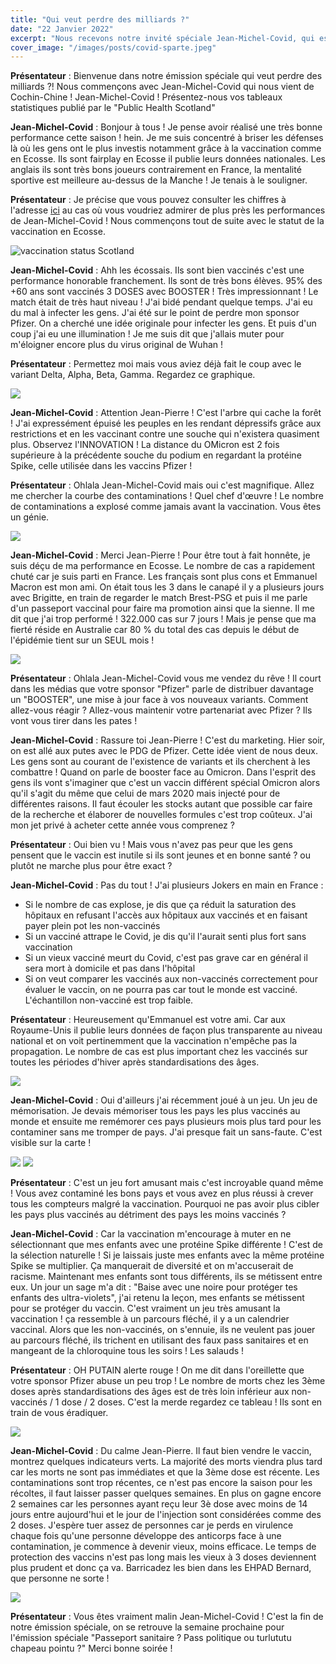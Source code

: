 ```yaml
---
title: "Qui veut perdre des milliards ?"
date: "22 Janvier 2022"
excerpt: "Nous recevons notre invité spéciale Jean-Michel-Covid, qui est un athlète hors pair pour épuiser la qualité de vie des français"
cover_image: "/images/posts/covid-sparte.jpeg"
---
```


**Présentateur** : Bienvenue dans notre émission spéciale qui veut perdre des milliards ?! Nous commençons avec Jean-Michel-Covid qui nous vient de Cochin-Chine ! Jean-Michel-Covid ! Présentez-nous vos tableaux statistiques publié par le "Public Health Scotland"

**Jean-Michel-Covid** : Bonjour à tous ! Je pense avoir réalisé une très bonne performance cette saison ! hein. Je me suis concentré à briser les défenses là où les gens ont le plus investis notamment grâce à la vaccination comme en Ecosse. Ils sont fairplay en Ecosse il publie leurs données nationales. Les anglais ils sont très bons joueurs contrairement en France, la mentalité sportive est meilleure au-dessus de la Manche ! Je tenais à le souligner.

**Présentateur** : Je précise que vous pouvez consulter les chiffres à l'adresse [ici](https://publichealthscotland.scot/media/11223/22-01-19-covid19-winter_publication_report.pdf) au cas où vous voudriez admirer de plus près les performances de Jean-Michel-Covid ! Nous commençons tout de suite avec le statut de la vaccination en Ecosse.

<img src="https://filedn.com/lkUa8oOGIxT8GibArAVBhRb/CovidLOL/Capture%20d%E2%80%99e%CC%81cran%202022-01-22%20a%CC%80%2010.51.02.png" alt="vaccination status Scotland"/>
 
**Jean-Michel-Covid** : Ahh les écossais. Ils sont bien vaccinés c'est une performance honorable franchement. Ils sont de très bons élèves. 95% des +60 ans sont vaccinés 3 DOSES avec BOOSTER ! Très impressionnant ! Le match était de très haut niveau ! J'ai bidé pendant quelque temps. J'ai eu du mal à infecter les gens. J'ai été sur le point de perdre mon sponsor Pfizer. On a cherché une idée originale pour infecter les gens. Et puis d'un coup j'ai eu une illumination ! Je me suis dit que j'allais muter pour m'éloigner encore plus du virus original de Wuhan !
 
**Présentateur** : Permettez moi mais vous aviez déjà fait le coup avec le variant Delta, Alpha, Beta, Gamma. Regardez ce graphique.
 
<img src="https://filedn.com/lkUa8oOGIxT8GibArAVBhRb/CovidLOL/Capture%20d%E2%80%99e%CC%81cran%202022-01-22%20a%CC%80%2011.37.16.png">
 
**Jean-Michel-Covid** : Attention Jean-Pierre ! C'est l'arbre qui cache la forêt ! J'ai expressément épuisé les peuples en les rendant dépressifs grâce aux restrictions et en les vaccinant contre une souche qui n'existera quasiment plus. Observez l'INNOVATION ! La distance du OMicron est 2 fois supérieure à la précédente souche du podium en regardant la protéine Spike, celle utilisée dans les vaccins Pfizer !
 
**Présentateur** : Ohlala Jean-Michel-Covid mais oui c'est magnifique. Allez me chercher la courbe des contaminations ! Quel chef d'œuvre ! Le nombre de contaminations a explosé comme jamais avant la vaccination. Vous êtes un génie.
 
<img src="https://filedn.com/lkUa8oOGIxT8GibArAVBhRb/CovidLOL/Capture%20d%E2%80%99e%CC%81cran%202022-01-22%20a%CC%80%2011.55.15.png">
 
**Jean-Michel-Covid** : Merci Jean-Pierre ! Pour être tout à fait honnête, je suis déçu de ma performance en Ecosse. Le nombre de cas a rapidement chuté car je suis parti en France. Les français sont plus cons et Emmanuel Macron est mon ami. On était tous les 3 dans le canapé il y a plusieurs jours avec Brigitte, en train de regarder le match Brest-PSG et puis il me parle d'un passeport vaccinal pour faire ma promotion ainsi que la sienne. Il me dit que j'ai trop performé ! 322.000 cas sur 7 jours ! Mais je pense que ma fierté réside en Australie car 80 % du total des cas depuis le début de l'épidémie tient sur un SEUL mois !
 
<img src="https://filedn.com/lkUa8oOGIxT8GibArAVBhRb/CovidLOL/Capture%20d%E2%80%99e%CC%81cran%202022-01-22%20a%CC%80%2011.48.53.png">
 
**Présentateur** : Ohlala Jean-Michel-Covid vous me vendez du rêve ! Il court dans les médias que votre sponsor "Pfizer" parle de distribuer davantage un "BOOSTER", une mise à jour face à vos nouveaux variants. Comment allez-vous réagir ? Allez-vous maintenir votre partenariat avec Pfizer ? Ils vont vous tirer dans les pates !
 
**Jean-Michel-Covid** : Rassure toi Jean-Pierre ! C'est du marketing. Hier soir, on est allé aux putes avec le PDG de Pfizer. Cette idée vient de nous deux. Les gens sont au courant de l'existence de variants et ils cherchent à les combattre ! Quand on parle de booster face au Omicron. Dans l'esprit des gens ils vont s'imaginer que c'est un vaccin différent spécial Omicron alors qu'il s'agit du même que celui de mars 2020 mais injecté pour de différentes raisons. Il faut écouler les stocks autant que possible car faire de la recherche et élaborer de nouvelles formules c'est trop coûteux. J'ai mon jet privé à acheter cette année vous comprenez ?
 
**Présentateur** : Oui bien vu ! Mais vous n'avez pas peur que les gens pensent que le vaccin est inutile si ils sont jeunes et en bonne santé ? ou plutôt ne marche plus pour être exact ?
 
**Jean-Michel-Covid** : Pas du tout ! J'ai plusieurs Jokers en main en France :
 
- Si le nombre de cas explose, je dis que ça réduit la saturation des hôpitaux en refusant l'accès aux hôpitaux aux vaccinés et en faisant payer plein pot les non-vaccinés
- Si un vacciné attrape le Covid, je dis qu'il l'aurait senti plus fort sans vaccination
- Si un vieux vacciné meurt du Covid, c'est pas grave car en général il sera mort à domicile et pas dans l'hôpital
- Si on veut comparer les vaccinés aux non-vaccinés correctement pour évaluer le vaccin, on ne pourra pas car tout le monde est vacciné. L'échantillon non-vacciné est trop faible.
 
**Présentateur** : Heureusement qu'Emmanuel est votre ami. Car aux Royaume-Unis il publie leurs données de façon plus transparente au niveau national et on voit pertinemment que la vaccination n'empêche pas la propagation. Le nombre de cas est plus important chez les vaccinés sur toutes les périodes d'hiver après standardisations des âges.
 
<img src="https://filedn.com/lkUa8oOGIxT8GibArAVBhRb/CovidLOL/Capture%20d%E2%80%99e%CC%81cran%202022-01-22%20a%CC%80%2012.33.25.png">
 
**Jean-Michel-Covid** : Oui d'ailleurs j'ai récemment joué à un jeu. Un jeu de mémorisation. Je devais mémoriser tous les pays les plus vaccinés au monde et ensuite me remémorer ces pays plusieurs mois plus tard pour les contaminer sans me tromper de pays. J'ai presque fait un sans-faute. C'est visible sur la carte !
 
<img src="https://filedn.com/lkUa8oOGIxT8GibArAVBhRb/CovidLOL/Capture%20d%E2%80%99e%CC%81cran%202022-01-22%20a%CC%80%2014.42.43.png">
<img src="https://filedn.com/lkUa8oOGIxT8GibArAVBhRb/CovidLOL/Capture%20d%E2%80%99e%CC%81cran%202022-01-22%20a%CC%80%2014.44.17.png">
 
**Présentateur** : C'est un jeu fort amusant mais c'est incroyable quand même ! Vous avez contaminé les bons pays et vous avez en plus réussi à crever tous les compteurs malgré la vaccination. Pourquoi ne pas avoir plus cibler les pays plus vaccinés au détriment des pays les moins vaccinés ?
 
**Jean-Michel-Covid** : Car la vaccination m'encourage à muter en ne sélectionnant que mes enfants avec une protéine Spike différente ! C'est de la sélection naturelle ! Si je laissais juste mes enfants avec la même protéine Spike se multiplier. Ça manquerait de diversité et on m'accuserait de racisme. Maintenant mes enfants sont tous différents, ils se métissent entre eux. Un jour un sage m'a dit : "Baise avec une noire pour protéger tes enfants des ultra-violets", j'ai retenu la leçon, mes enfants se métissent pour se protéger du vaccin. C'est vraiment un jeu très amusant la vaccination ! ça ressemble à un parcours fléché, il y a un calendrier vaccinal. Alors que les non-vaccinés, on s'ennuie, ils ne veulent pas jouer au parcours fléché, ils trichent en utilisant des faux pass sanitaires et en mangeant de la chloroquine tous les soirs ! Les salauds !
 
**Présentateur** : OH PUTAIN alerte rouge ! On me dit dans l'oreillette que votre sponsor Pfizer abuse un peu trop ! Le nombre de morts chez les 3ème doses après standardisations des âges est de très loin inférieur aux non-vaccinés / 1 dose / 2 doses. C'est la merde regardez ce tableau ! Ils sont en train de vous éradiquer.
 
<img src="https://filedn.com/lkUa8oOGIxT8GibArAVBhRb/CovidLOL/Capture%20d%E2%80%99e%CC%81cran%202022-01-22%20a%CC%80%2013.09.56.png">
 
**Jean-Michel-Covid** : Du calme Jean-Pierre. Il faut bien vendre le vaccin, montrez quelques indicateurs verts. La majorité des morts viendra plus tard car les morts ne sont pas immédiates et que la 3ème dose est récente. Les contaminations sont trop récentes, ce n'est pas encore la saison pour les récoltes, il faut laisser passer quelques semaines. En plus on gagne encore 2 semaines car les personnes ayant reçu leur 3è dose avec moins de 14 jours entre aujourd'hui et le jour de l'injection sont considérées comme des 2 doses. J'espère tuer assez de personnes car je perds en virulence chaque fois qu'une personne développe des anticorps face à une contamination, je commence à devenir vieux, moins efficace. Le temps de protection des vaccins n'est pas long mais les vieux à 3 doses deviennent plus prudent et donc ça va. Barricadez les bien dans les EHPAD Bernard, que personne ne sorte !
 
<img src="https://filedn.com/lkUa8oOGIxT8GibArAVBhRb/CovidLOL/Capture%20d%E2%80%99e%CC%81cran%202022-01-22%20a%CC%80%2013.12.31.png">
 
**Présentateur** : Vous êtes vraiment malin Jean-Michel-Covid ! C'est la fin de notre émission spéciale, on se retrouve la semaine prochaine pour l'émission spéciale "Passeport sanitaire ? Pass politique ou turlututu chapeau pointu ?" Merci bonne soirée !
